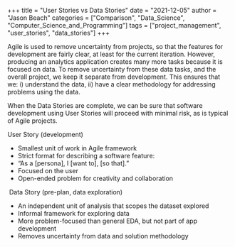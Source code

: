 
+++
title = "User Stories vs Data Stories"
date = "2021-12-05"
author = "Jason Beach"
categories = ["Comparison", "Data_Science", "Computer_Science_and_Programming"]
tags = ["project_management", "user_stories", "data_stories"]
+++


Agile is used to remove uncertainty from projects, so that the features for development are fairly clear, at least for the current iteration.  However, producing an analytics application creates many more tasks because it is focused on data.  To remove uncertainty from these data tasks, and the overall project, we keep it separate from development.  This ensures that we: i) understand the data, ii) have a clear methodology for addressing problems using the data.

When the Data Stories are complete, we can be sure that software development using User Stories will proceed with minimal risk, as is typical of Agile projects.


User Story (development)​
 - Smallest unit of work in Agile framework​
 - Strict format for describing a software feature: ​
 - “As a [persona], I [want to], [so that].”​
 - Focused on the user​
 - Open-ended problem for creativity and collaboration​

​
Data Story (pre-plan, data exploration)​
 - An independent unit of analysis that scopes the dataset explored​
 - Informal framework for exploring data​
 - More problem-focused than general EDA, but not part of app development​
 - Removes uncertainty from data and solution methodology​
